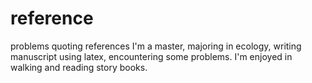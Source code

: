 # reference
problems quoting references
I'm a master, majoring in ecology, writing manuscript using latex, encountering some problems. I'm enjoyed in walking and reading story books.
